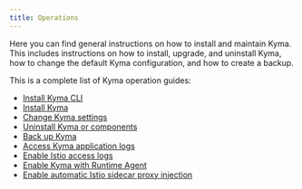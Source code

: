 ```yaml
---
title: Operations
---
```


Here you can find general instructions on how to install and maintain Kyma. This includes instructions on how to install, upgrade, and uninstall Kyma, how to change the default Kyma configuration, and how to create a backup.

This is a complete list of Kyma operation guides:

* [Install Kyma CLI](01-install-kyma-CLI.md)
* [Install Kyma](02-install-kyma.md)
* [Change Kyma settings](03-change-kyma-config-values.md)
* [Uninstall Kyma or components](07-uninstall-kyma.md)
* [Back up Kyma](10-backup-kyma.md)
* [Access Kyma application logs](obsv-01-access-logs.md)
* [Enable Istio access logs](https://kyma-project.io/#/istio/user/02-operation-guides/operations/02-30-enable-istio-access-logs)
* [Enable Kyma with Runtime Agent](ra-01-enable-kyma-with-runtime-agent.md)
* [Enable automatic Istio sidecar proxy injection](https://kyma-project.io/#/istio/user/02-operation-guides/operations/02-20-enable-sidecar-injection)
